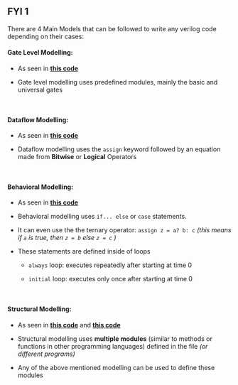 ## FYI 1

There are 4 Main Models that can be followed to write any verilog code depending on their cases:

#### Gate Level Modelling:

- As seen in [**this code**](./Experiment%20Runs/Expt03/R1_Ckt_GateModelling.sv)

- Gate level modelling uses predefined modules, mainly the basic and universal gates

<br>

#### Dataflow Modelling:

- As seen in [**this code**](./Assignment%20Programs/Expt03/Q02_Eqn_Ckt_Dataflow.sv)

- Dataflow modelling uses the `assign` keyword followed by an equation made from **Bitwise** or **Logical** Operators

<br>

#### Behavioral Modelling:

- As seen in [**this code**](./Assignment%20Programs/Expt04/Q03_Full_Subtarctor_Behavior.sv)

- Behavioral modelling uses `if... else` or `case` statements.
- It can even use the the ternary operator: `assign z = a? b: c` *(this means if `a` is true, then `z = b` else `z = c` )*

- These statements are defined inside of loops

  - `always` loop: executes repeatedly after starting at time 0

  - `initial` loop: executes only once after starting at time 0

<br>

#### Structural Modelling:

- As seen in [**this code**](./Self%20Evaluation%20Programs/Expt04/SE05_FullSubber_Struct.sv) and [**this code**](./Experiment%20Runs/Expt04/R3_parallel_adder)

- Structural modelling uses **multiple modules** (similar to methods or functions in other programming languages) defined in the file _(or different programs)_

- Any of the above mentioned modelling can be used to define these modules
